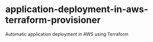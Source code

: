 # application-deployment-in-aws-terraform-provisioner
Automatic application deployment in AWS using Terraform
